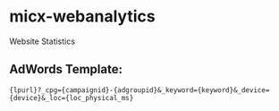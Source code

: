 # micx-webanalytics
Website Statistics


## AdWords Template:

```
{lpurl}?_cpg={campaignid}-{adgroupid}&_keyword={keyword}&_device={device}&_loc={loc_physical_ms}
```

